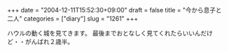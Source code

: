 +++
date = "2004-12-11T15:52:30+09:00"
draft = false
title = "今から息子と二人"
categories = ["diary"]
slug = "1261"
+++

ハウルの動く城を見てきます。
最後までおとなしく見てくれたらいいんだけど・・がんばれ２歳半。
